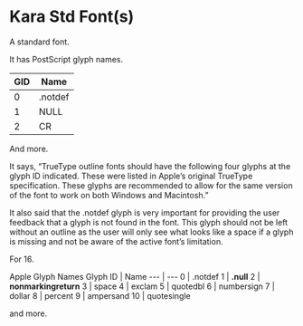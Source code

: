 # Kara Std Font(s)


A standard font.

It has PostScript glyph names.

**GID** | **Name**
--- | ---
0 | .notdef
1 | NULL
2 | CR

And more.

It says, “TrueType outline fonts should have the following four glyphs at the glyph ID indicated. These were listed in Apple’s original TrueType specification. These glyphs are recommended to allow for the same version of the font to work on both Windows and Macintosh.”

It also said that the .notdef glyph is very important for providing the user feedback that a glyph is not found in the font. This glyph should not be left without an outline as the user will only see what looks like a space if a glyph is missing and not be aware of the active font’s limitation.

For 16.

Apple Glyph Names
Glyph ID | Name
--- | ---
0	| .notdef
1	| **.null**
2	| **nonmarkingreturn**
3	| space
4	| exclam
5	| quotedbl
6	| numbersign
7	| dollar
8 | percent
9	| ampersand
10 | quotesingle

and more.
